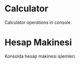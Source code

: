 # Calculator
Calculator operations in console.

# Hesap Makinesi
Konsolda hesap makinesi işlemleri.

